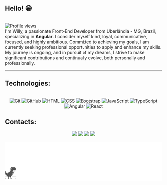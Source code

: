 ## Hello! 😁
<br>
<img src="https://komarev.com/ghpvc/?username=TheWillao&label=PROFILE+VISITS&style=for-the-badge&color=C3002F" alt="Profile views" />
<br>
I'm Willy, a passionate Front-End Developer from Uberlândia - MG, Brazil, specializing in <strong>Angular</strong>. I consider myself kind, loyal, communicative, focused, and highly ambitious. Committed to achieving my goals, I am currently seeking professional opportunities to apply and enhance my skills. My journey is ongoing, and in pursuit of my dreams, I strive to make significant contributions and continually evolve, both personally and professionally.
<hr>

## Technologies:
<section align="center"><br>
  <img alt="Git" src="https://img.shields.io/badge/GIT-E44C30?style=for-the-badge&logo=git&logoColor=white">
  <img alt="GitHub" src="https://img.shields.io/badge/GitHub-100000?style=for-the-badge&logo=github&logoColor=white">
  <img alt="HTML" src="https://img.shields.io/badge/HTML5-E34F26?style=for-the-badge&logo=html5&logoColor=white">
  <img alt="CSS" src="https://img.shields.io/badge/CSS3-1572B6?style=for-the-badge&logo=css3&logoColor=white">
  <img alt="Bootstrap" src="https://img.shields.io/badge/Bootstrap-563D7C?style=for-the-badge&logo=bootstrap&logoColor=white">
  <img alt="JavaScript" src="https://img.shields.io/badge/JavaScript-323330?style=for-the-badge&logo=javascript&logoColor=F7DF1E">
  <img alt="TypeScript" src="https://img.shields.io/badge/TypeScript-007ACC?style=for-the-badge&logo=typescript&logoColor=white">
  <img alt="Angular" src="https://img.shields.io/badge/Angular-c3002f?style=for-the-badge&logo=angular&logoColor=white">
  <img alt="React" src="https://img.shields.io/badge/React-222?style=for-the-badge&logo=react&logoColor=00d8ff">
 </section>

## Contacts:
<section align="center"> 
  <a href="https://www.facebook.com/WillyNaresse" target="_blank"><img src="https://img.shields.io/badge/-facebook-%231877F2?style=for-the-badge&logo=facebook&logoColor=white" target="_blank"></a>
  <a href="https://www.instagram.com/willynaresse/" target="_blank"><img src="https://img.shields.io/badge/-Instagram-%23833AB4?style=for-the-badge&logo=instagram&logoColor=white" target="_blank"></a>
  <a href="https://www.linkedin.com/in/willy-naresse-l%C3%BAcio-079448253/" target="_blank"><img src="https://img.shields.io/badge/-linkedin-%230072b1?style=for-the-badge&logo=linkedin&logoColor=white" target="_blank"></a>
  <a href="mailto:willnaresse@gmail.com"><img src="https://img.shields.io/badge/-Gmail-%23ff4343?style=for-the-badge&logo=gmail&logoColor=white" target="_blank"></a>
</section>

<br>

<div align="center">
  <img src="https://github.com/krishealty/T-Rex-runner/blob/main/assets/screenshot.gif?raw=true" /> 
</div>
